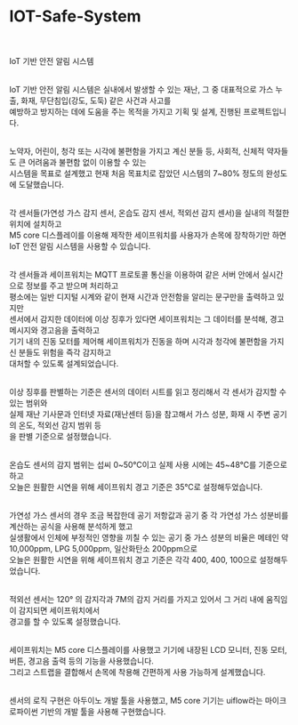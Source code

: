# IOT-Safe-System <br><br>

IoT 기반 안전 알림 시스템<br><br>

IoT 기반 안전 알림 시스템은 실내에서 발생할 수 있는 재난, 그 중 대표적으로 가스 누출, 화재, 무단침입(강도, 도둑) 같은 사건과 사고를<br>
예방하고 방지하는 데에 도움을 주는 목적을 가지고 기획 및 설계, 진행된 프로젝트입니다.<br><br>

노약자, 어린이, 청각 또는 시각에 불편함을 가지고 계신 분들 등, 사회적, 신체적 약자들도 큰 어려움과 불편함 없이 이용할 수 있는 <br>
시스템을 목표로 설계했고 현재 처음 목표치로 잡았던 시스템의 7~80% 정도의 완성도에 도달했습니다.<br><br>

각 센서들(가연성 가스 감지 센서, 온습도 감지 센서, 적외선 감지 센서)을 실내의 적절한 위치에 설치하고<br>
M5 core 디스플레이를 이용해 제작한 세이프워치를 사용자가 손목에 장착하기만 하면 IoT 안전 알림 시스템을 사용할 수 있습니다.<br><br>

각 센서들과 세이프워치는 MQTT 프로토콜 통신을 이용하여 같은 서버 안에서 실시간으로 정보를 주고 받으며 처리하고<br>
평소에는 일반 디지털 시계와 같이 현재 시간과 안전함을 알리는 문구만을 출력하고 있지만<br>
센서에서 감지한 데이터에 이상 징후가 있다면 세이프워치는 그 데이터를 분석해, 경고 메시지와 경고음을 출력하고<br>
기기 내의 진동 모터를 제어해 세이프워치가 진동을 하며 시각과 청각에 불편함을 가지신 분들도 위험을 즉각 감지하고<br>
대처할 수 있도록 설계되었습니다.<br><br>

이상 징후를 판별하는 기준은 센서의 데이터 시트를 읽고 정리해서 각 센서가 감지할 수 있는 범위와<br>
실제 재난 기사문과 인터넷 자료(재난센터 등)을 참고해서 가스 성분, 화재 시 주변 공기의 온도, 적외선 감지 범위 등<br>
을 판별 기준으로 설정했습니다.<br><br>

온습도 센서의 감지 범위는 섭씨 0~50℃이고 실제 사용 시에는 45~48℃를 기준으로 하고 <br>
오늘은 원활한 시연을 위해 세이프워치 경고 기준은 35℃로 설정해두었습니다.<br><br>

가연성 가스 센서의 경우 조금 복잡한데 공기 저항값과 공기 중 각 가연성 가스 성분비를 계산하는 공식을 사용해 분석하게 했고<br>
실생활에서 인체에 부정적인 영향을 끼칠 수 있는 공기 중 가스 성분의 비율은 메테인 약 10,000ppm, LPG 5,000ppm, 일산화탄소 200ppm으로<br>
오늘은 원활한 시연을 위해 세이프워치 경고 기준은 각각 400, 400, 100으로 설정해두었습니다.<br><br>

적외선 센서는 120° 의 감지각과 7M의 감지 거리를 가지고 있어서 그 거리 내에 움직임이 감지되면 세이프워치에서<br>
경고를 할 수 있도록 설정했습니다.<br><br>

세이프워치는 M5 core 디스플레이를 사용했고 기기에 내장된 LCD 모니터, 진동 모터, 버튼, 경고음 출력 등의 기능을 사용했습니다.<br>
그리고 스트랩을 결합해서 손목에 착용해 간편하게 사용 가능하게 설계했습니다.<br><br>

센서의 로직 구현은 아두이노 개발 툴을 사용했고, M5 core 기기는 uiflow라는 마이크로파이썬 기반의 개발 툴을 사용해 구현했습니다.
